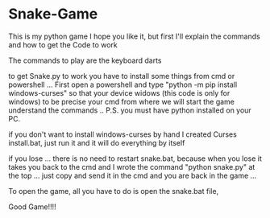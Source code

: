 # Snake-Game

This is my python game I hope you like it, but first I'll explain the commands and how to get the Code to work

The commands to play are the keyboard darts

to get Snake.py to work you have to install some things from cmd or powershell ... First open a powershell and type "python -m pip install windows-curses" so that your device widows (this code is only for windows) to be precise your cmd from where we will start the game understand the commands ..
P.S. you must have python installed on your PC. 

if you don't want to install windows-curses by hand I created Curses install.bat, just run it and it will do everything by itself

if you lose ... there is no need to restart snake.bat, because when you lose it takes you back to the cmd and I wrote the command "python snake.py" at the top ... just copy and send it in the cmd and you are back in the game ...

To open the game, all you have to do is open the snake.bat file, 

Good Game!!!!
